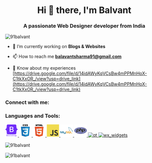 <h1 align="center">Hi 👋 there, I'm Balvant</h1>
<h3 align="center">A passionate Web Designer developer from India</h3>

<p align="left"> <img src="https://komarev.com/ghpvc/?username=91balvant&label=Profile%20views&color=0e75b6&style=flat" alt="91balvant" /> </p>

- 🔭 I’m currently working on **Blogs & Websites**

- 📫 How to reach me **balavantsharma91@gmail.com**

- 📄 Know about my experiences [https://drive.google.com/file/d/14idAWyKqVCsBw4mPPMnHoX-C1tkXxOR_/view?usp=drive_link](https://drive.google.com/file/d/14idAWyKqVCsBw4mPPMnHoX-C1tkXxOR_/view?usp=drive_link)

<h3 align="left">Connect with me:</h3>
<p align="left">
</p>

<h3 align="left">Languages and Tools:</h3>
<p align="left"> <a href="https://getbootstrap.com" target="_blank" rel="noreferrer"> <img src="https://raw.githubusercontent.com/devicons/devicon/master/icons/bootstrap/bootstrap-plain-wordmark.svg" alt="bootstrap" width="40" height="40"/> </a> <a href="https://www.w3schools.com/css/" target="_blank" rel="noreferrer"> <img src="https://raw.githubusercontent.com/devicons/devicon/master/icons/css3/css3-original-wordmark.svg" alt="css3" width="40" height="40"/> </a> <a href="https://www.w3.org/html/" target="_blank" rel="noreferrer"> <img src="https://raw.githubusercontent.com/devicons/devicon/master/icons/html5/html5-original-wordmark.svg" alt="html5" width="40" height="40"/> </a> <a href="https://developer.mozilla.org/en-US/docs/Web/JavaScript" target="_blank" rel="noreferrer"> <img src="https://raw.githubusercontent.com/devicons/devicon/master/icons/javascript/javascript-original.svg" alt="javascript" width="40" height="40"/> </a> <a href="https://www.mysql.com/" target="_blank" rel="noreferrer"> <img src="https://raw.githubusercontent.com/devicons/devicon/master/icons/mysql/mysql-original-wordmark.svg" alt="mysql" width="40" height="40"/> </a> <a href="https://www.php.net" target="_blank" rel="noreferrer"> <img src="https://raw.githubusercontent.com/devicons/devicon/master/icons/php/php-original.svg" alt="php" width="40" height="40"/> </a> <a href="https://www.qt.io/" target="_blank" rel="noreferrer"> <img src="https://upload.wikimedia.org/wikipedia/commons/0/0b/Qt_logo_2016.svg" alt="qt" width="40" height="40"/> </a> <a href="https://www.wxwidgets.org/" target="_blank" rel="noreferrer"> <img src="https://upload.wikimedia.org/wikipedia/commons/b/bb/WxWidgets.svg" alt="wx_widgets" width="40" height="40"/> </a> </p>

<p><img align="center" src="https://github-readme-stats.vercel.app/api/top-langs?username=91balvant&show_icons=true&locale=en&layout=compact" alt="91balvant" /></p>

<p><img align="center" src="https://github-readme-streak-stats.herokuapp.com/?user=91balvant&" alt="91balvant" /></p>
